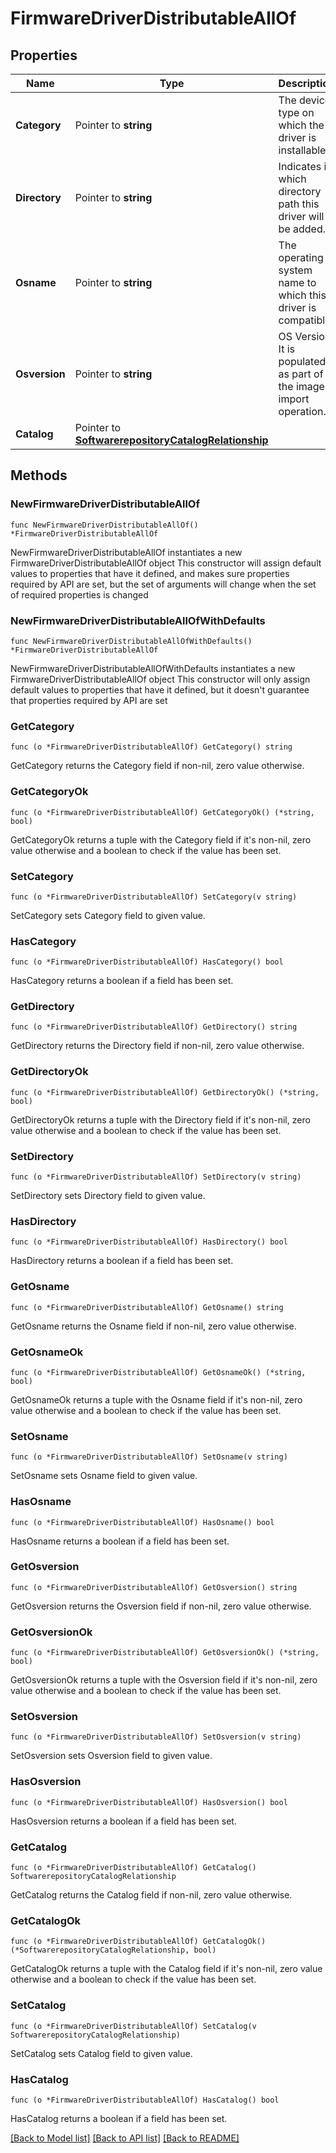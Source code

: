 # FirmwareDriverDistributableAllOf

## Properties

Name | Type | Description | Notes
------------ | ------------- | ------------- | -------------
**Category** | Pointer to **string** | The device type on which the driver is installable. | [optional] 
**Directory** | Pointer to **string** | Indicates in which directory path this driver will be added. | [optional] 
**Osname** | Pointer to **string** | The operating system name to which this driver is compatible. | [optional] 
**Osversion** | Pointer to **string** | OS Version. It is populated as part of the image import operation. | [optional] 
**Catalog** | Pointer to [**SoftwarerepositoryCatalogRelationship**](softwarerepository.Catalog.Relationship.md) |  | [optional] 

## Methods

### NewFirmwareDriverDistributableAllOf

`func NewFirmwareDriverDistributableAllOf() *FirmwareDriverDistributableAllOf`

NewFirmwareDriverDistributableAllOf instantiates a new FirmwareDriverDistributableAllOf object
This constructor will assign default values to properties that have it defined,
and makes sure properties required by API are set, but the set of arguments
will change when the set of required properties is changed

### NewFirmwareDriverDistributableAllOfWithDefaults

`func NewFirmwareDriverDistributableAllOfWithDefaults() *FirmwareDriverDistributableAllOf`

NewFirmwareDriverDistributableAllOfWithDefaults instantiates a new FirmwareDriverDistributableAllOf object
This constructor will only assign default values to properties that have it defined,
but it doesn't guarantee that properties required by API are set

### GetCategory

`func (o *FirmwareDriverDistributableAllOf) GetCategory() string`

GetCategory returns the Category field if non-nil, zero value otherwise.

### GetCategoryOk

`func (o *FirmwareDriverDistributableAllOf) GetCategoryOk() (*string, bool)`

GetCategoryOk returns a tuple with the Category field if it's non-nil, zero value otherwise
and a boolean to check if the value has been set.

### SetCategory

`func (o *FirmwareDriverDistributableAllOf) SetCategory(v string)`

SetCategory sets Category field to given value.

### HasCategory

`func (o *FirmwareDriverDistributableAllOf) HasCategory() bool`

HasCategory returns a boolean if a field has been set.

### GetDirectory

`func (o *FirmwareDriverDistributableAllOf) GetDirectory() string`

GetDirectory returns the Directory field if non-nil, zero value otherwise.

### GetDirectoryOk

`func (o *FirmwareDriverDistributableAllOf) GetDirectoryOk() (*string, bool)`

GetDirectoryOk returns a tuple with the Directory field if it's non-nil, zero value otherwise
and a boolean to check if the value has been set.

### SetDirectory

`func (o *FirmwareDriverDistributableAllOf) SetDirectory(v string)`

SetDirectory sets Directory field to given value.

### HasDirectory

`func (o *FirmwareDriverDistributableAllOf) HasDirectory() bool`

HasDirectory returns a boolean if a field has been set.

### GetOsname

`func (o *FirmwareDriverDistributableAllOf) GetOsname() string`

GetOsname returns the Osname field if non-nil, zero value otherwise.

### GetOsnameOk

`func (o *FirmwareDriverDistributableAllOf) GetOsnameOk() (*string, bool)`

GetOsnameOk returns a tuple with the Osname field if it's non-nil, zero value otherwise
and a boolean to check if the value has been set.

### SetOsname

`func (o *FirmwareDriverDistributableAllOf) SetOsname(v string)`

SetOsname sets Osname field to given value.

### HasOsname

`func (o *FirmwareDriverDistributableAllOf) HasOsname() bool`

HasOsname returns a boolean if a field has been set.

### GetOsversion

`func (o *FirmwareDriverDistributableAllOf) GetOsversion() string`

GetOsversion returns the Osversion field if non-nil, zero value otherwise.

### GetOsversionOk

`func (o *FirmwareDriverDistributableAllOf) GetOsversionOk() (*string, bool)`

GetOsversionOk returns a tuple with the Osversion field if it's non-nil, zero value otherwise
and a boolean to check if the value has been set.

### SetOsversion

`func (o *FirmwareDriverDistributableAllOf) SetOsversion(v string)`

SetOsversion sets Osversion field to given value.

### HasOsversion

`func (o *FirmwareDriverDistributableAllOf) HasOsversion() bool`

HasOsversion returns a boolean if a field has been set.

### GetCatalog

`func (o *FirmwareDriverDistributableAllOf) GetCatalog() SoftwarerepositoryCatalogRelationship`

GetCatalog returns the Catalog field if non-nil, zero value otherwise.

### GetCatalogOk

`func (o *FirmwareDriverDistributableAllOf) GetCatalogOk() (*SoftwarerepositoryCatalogRelationship, bool)`

GetCatalogOk returns a tuple with the Catalog field if it's non-nil, zero value otherwise
and a boolean to check if the value has been set.

### SetCatalog

`func (o *FirmwareDriverDistributableAllOf) SetCatalog(v SoftwarerepositoryCatalogRelationship)`

SetCatalog sets Catalog field to given value.

### HasCatalog

`func (o *FirmwareDriverDistributableAllOf) HasCatalog() bool`

HasCatalog returns a boolean if a field has been set.


[[Back to Model list]](../README.md#documentation-for-models) [[Back to API list]](../README.md#documentation-for-api-endpoints) [[Back to README]](../README.md)


